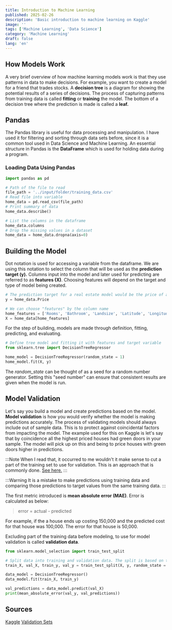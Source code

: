 ```yaml
---
title: Introduction to Machine Learning
published: 2025-02-26
description: 'Basic introduction to machine learning on Kaggle'
image: ''
tags: ['Machine Learning', 'Data Science']
category: 'Machine Learning'
draft: false 
lang: 'en'
---
```


## How Models Work
A very brief overview of how machine learning models work is that they use patterns in data to make decisions. For example, you want to create a model for a friend that trades stocks. A <b>decision tree</b> is a diagram for showing the potential results of a series of decisions. The process of capturing patterns from training data is called <b>fitting</b> or <b>training</b> the model. The bottom of a decision tree where the prediction is made is called a <b>leaf.</b>

## Pandas
The Pandas library is useful for data processing and manipulation. I have used it for filtering and sorting through data sets before, since it is a common tool used in Data Science and Machine Learning. An essential structure in Pandas is the <b>DataFrame</b> which is used for holding data during a program. 

### Loading Data Using Pandas
```Python
import pandas as pd

# Path of the file to read
file_path = '../input/folder/training_data.csv'
# Read file into variable
home_data = pd.read_csv(file_path)
# Print summary of data
home_data.describe()

# List the columns in the dataframe
home_data.columns
# Drop the missing values in a dataset
home_data = home_data.dropna(axis=0)
```

## Building the Model
Dot notation is used for accessing a variable from the dataframe. We are using this notation to select the column that will be used as the <b>prediction target (y).</b> Columns input into the model and later used for predicting are referred to as <b>features (X)</b>. Choosing features will depend on the target and type of model being created.

```Python
# The prediction target for a real estate model would be the price of a property
y = home_data.Price

# We can choose "features" by the column name
home_features = ['Rooms', 'Bathroom', 'Landsize', 'Latitude', 'Longitude']
X = home_data[home_features]
```

For the step of building, models are made through definition, fitting, predicting, and evaluating. 

```Python
# Define tree model and fitting it with features and target variable
from sklearn.tree import DecisionTreeRegressor

home_model = DecisionTreeRegressor(random_state = 1)
home_model.fit(X, y)
```

The <em>random_state</em> can be thought of as a seed for a random number generator. Setting this "seed number" can ensure that consistent results are given when the model is run. 

## Model Validation
Let's say you build a model and create predictions based on the model. <b>Model validation</b> is how you would verify whether the model is making predictions accurately. The process of validating models should always include out of sample data. This is to protect against coincidental factors from impacting the model. The example used for this on Kaggle is let's say that by coincidence all the highest priced houses had green doors in your sample. The model will pick up on this and being to price houses with green doors higher in predictions. 

:::Note
When I read that, it occurred to me wouldn't it make sense to cut a part of the training set to use for validation. This is an approach that is commonly done. [See here.](https://stackoverflow.com/questions/54126811/order-between-using-validation-training-and-test-sets)
:::

:::Warning
It is a mistake to make predictions using training data and comparing those predictions to target values from the same training data. 
:::

The first metric introduced is <b>mean absolute error (MAE)</b>. Error is calculated as below: 
> error = actual - predicted

For example, if the a house ends up costing 150,000 and the predicted cost for that house was 100,000. The error for that house is 50,000.

Excluding part of the training data before modeling, to use for model validation is called <b>validation data</b>.

```Python
from sklearn.model_selection import train_test_split

# Split data into training and validation data. The split is based on the random number generator, with a seed for ensuring consistency when rerunning.
train_X, val_X, train_y, val_y = train_test_split(X, y, random_state = 0)

data_model = DecisionTreeRegressor()
data_model.fit(train_X, train_y)

val_predictions = data_model.predict(val_X)
print(mean_absolute_error(val_y, val_predictions))
```

## Sources
[Kaggle](https://www.kaggle.com/code/dansbecker/model-validation)
[Validation Sets](https://stackoverflow.com/questions/54126811/order-between-using-validation-training-and-test-sets)<br>